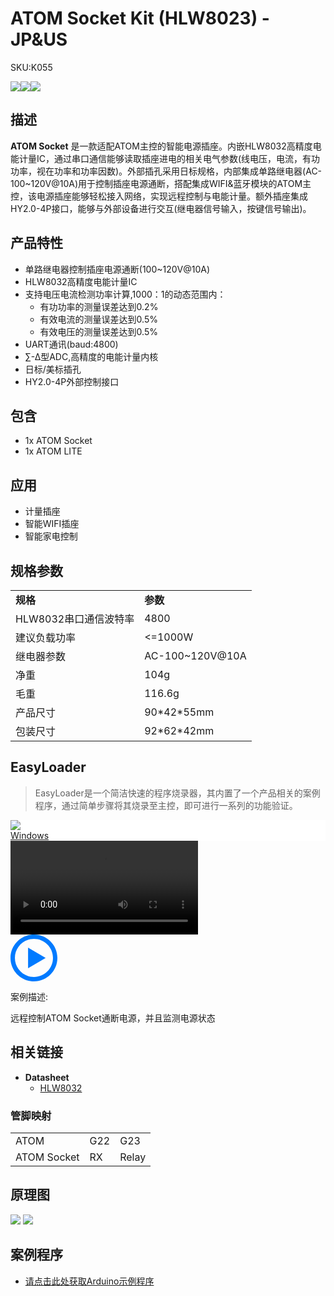 # ATOM Socket Kit (HLW8023) - JP&US

<el-tag effect="plain">SKU:K055</el-tag>

<div class="product_pic"><img src="assets/img/product_pics/atom_base/atom_socket/atom_socket_01.webp"><img src="assets/img/product_pics/atom_base/atom_socket/atom_socket_02.webp"><img src="assets/img/product_pics/atom_base/atom_socket/atom_socket_03.webp"></div>

## 描述

**ATOM Socket** 是一款适配ATOM主控的智能电源插座。内嵌HLW8032高精度电能计量IC，通过串口通信能够读取插座进电的相关电气参数(线电压，电流，有功功率，视在功率和功率因数)。外部插孔采用日标规格，内部集成单路继电器(AC-100~120V@10A)用于控制插座电源通断，搭配集成WIFI&蓝牙模块的ATOM主控，该电源插座能够轻松接入网络，实现远程控制与电能计量。额外插座集成HY2.0-4P接口，能够与外部设备进行交互(继电器信号输入，按键信号输出)。

## 产品特性

- 单路继电器控制插座电源通断(100~120V@10A)
- HLW8032高精度电能计量IC
- 支持电压电流检测功率计算,1000：1的动态范围内：
    - 有功功率的测量误差达到0.2%
    - 有效电流的测量误差达到0.5%
    - 有效电压的测量误差达到0.5%
- UART通讯(baud:4800)
- ∑-Δ型ADC,高精度的电能计量内核
- 日标/美标插孔
- HY2.0-4P外部控制接口

## 包含

- 1x ATOM Socket
- 1x ATOM LITE

## 应用

- 计量插座
- 智能WIFI插座
- 智能家电控制

## 规格参数

<table>
   <tr style="font-weight:bold">
      <td>规格</td>
      <td>参数</td>
   </tr>
   <tr>
      <td>HLW8032串口通信波特率</td>
      <td>4800</td>
   </tr>
   <tr>
      <td>建议负载功率</td>
      <td><=1000W</td>
   </tr>
   <tr>
      <td>继电器参数</td>
      <td>AC-100~120V@10A</td>
   </tr>
   <tr>
      <td>净重</td>
      <td>104g</td>
   </tr>
   <tr>
      <td>毛重</td>
      <td>116.6g</td>
   </tr>
   <tr>
      <td>产品尺寸</td>
      <td>90*42*55mm</td>
   </tr>
   <tr>
      <td>包装尺寸</td>
      <td>92*62*42mm</td>
   </tr>
 </table>

## EasyLoader

>EasyLoader是一个简洁快速的程序烧录器，其内置了一个产品相关的案例程序，通过简单步骤将其烧录至主控，即可进行一系列的功能验证。

<div class="easyloader-box">
    <div style="background-color:white;">
        <div><img src="https://m5stack.oss-cn-shenzhen.aliyuncs.com/image/easyloader_intro.webp"></div>
        <div class="easyloader-btn">
            <a href="https://m5stack.oss-cn-shenzhen.aliyuncs.com/EasyLoader/Windows/ATOM_BASE/EasyLoader_Atom_Socket.exe">Windows</a>
        </div>
    </div>
    <div>
        <video id="example_video" controls>
            <source src="https://m5stack.oss-cn-shenzhen.aliyuncs.com/video/Product_example_video/AtomBase/ATOM_Socket.mp4" type="video/mp4">
        </video>
        <div class="easyloader-mask">
        <a>
            <svg id="play-btn" t="1583228776634" class="icon" viewBox="0 0 1024 1024" version="1.1" xmlns="http://www.w3.org/2000/svg" p-id="4152" width="75" height="75"><path d="M512 0C229.216 0 0 229.216 0 512s229.216 512 512 512 512-229.216 512-512S794.784 0 512 0z m0 928C282.24 928 96 741.76 96 512S282.24 96 512 96s416 186.24 416 416-186.24 416-416 416zM384 288l384 224-384 224z" p-id="4153" fill="#007aff"></path></svg></a>
            <p>案例描述:</p>
            <p>远程控制ATOM Socket通断电源，并且监测电源状态</p>
        </div>
    </div>
</div>


## 相关链接

- **Datasheet** 
    - [HLW8032](https://m5stack.oss-cn-shenzhen.aliyuncs.com/resource/docs/datasheet/atombase/atom_socket/DS_HLW8032_CN.pdf)

### 管脚映射

<table>
 <tr><td>ATOM</td><td>G22</td><td>G23</td></tr>
 <tr><td>ATOM Socket</td><td>RX</td><td>Relay</td></tr>
</table>

## 原理图

<img src="assets/img/product_pics/atom_base/atom_socket/atom_socket_sch_01.webp">
<img src="assets/img/product_pics/atom_base/atom_socket/atom_socket_sch_02.webp">

## 案例程序

- [请点击此处获取Arduino示例程序](https://github.com/m5stack/M5Atom/tree/master/examples/ATOM_BASE/ATOM_Socket)

<script>

   var purchase_link = 'https://m5stack.com/products/atom-socket-kit-hlw8023-jp-us';

   anchor_search();
   scrollFunc();

</script>
